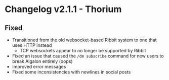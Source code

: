 # Changelog v2.1.1 - Thorium

## Fixed
- Transitioned from the old websocket-based Ribbit system to one that uses HTTP instead
   - TCP websockets appear to no longer be supported by Ribbit
- Fixed an issue that caused the `/dm subscribe` command for new users to break Algalon entirely (oops)
- Improved error messages
- Fixed some inconsistencies with newlines in social posts